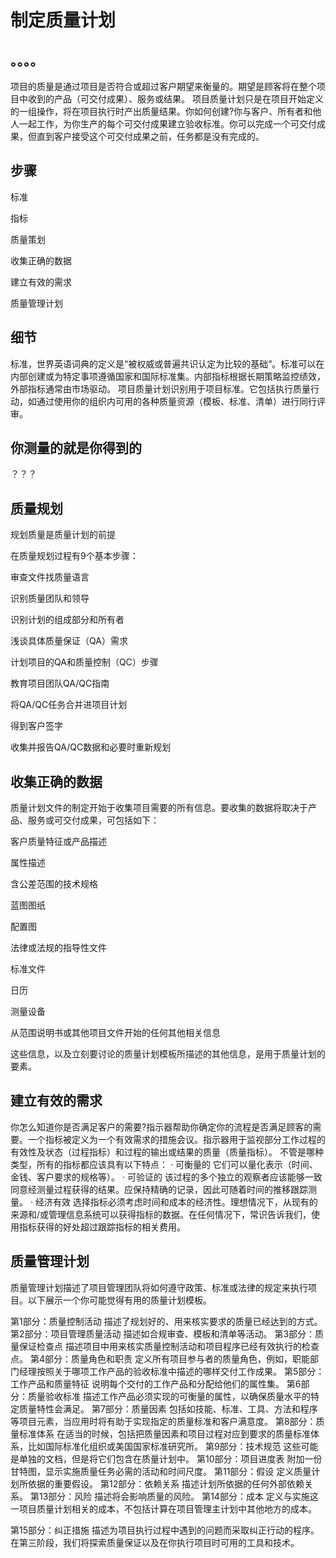 # 制定质量计划

## 。。。。

项目的质量是通过项目是否符合或超过客户期望来衡量的。期望是顾客将在整个项目中收到的产品（可交付成果）、服务或结果。
项目质量计划只是在项目开始定义的一组操作，将在项目执行时产出质量结果。你如何创建?你与客户、所有者和他人一起工作，为你生产的每个可交付成果建立验收标准。你可以完成一个可交付成果，但直到客户接受这个可交付成果之前，任务都是没有完成的。

## 步骤

标准

指标

质量策划

收集正确的数据

建立有效的需求

质量管理计划

## 细节

标准，世界英语词典的定义是“被权威或普遍共识认定为比较的基础”。标准可以在内部创建或为特定事项遵循国家和国际标准集。内部指标根据长期策略监控绩效，外部指标通常由市场驱动。
项目质量计划识别用于项目标准。它包括执行质量行动，如通过使用你的组织内可用的各种质量资源（模板、标准、清单）进行同行评审。

## 你测量的就是你得到的

？？？

## 质量规划

规划质量是质量计划的前提

在质量规划过程有9个基本步骤：

审查文件找质量语言

识别质量团队和领导

识别计划的组成部分和所有者

浅谈具体质量保证（QA）需求

计划项目的QA和质量控制（QC）步骤

教育项目团队QA/QC指南

将QA/QC任务合并进项目计划

得到客户签字

收集并报告QA/QC数据和必要时重新规划

## 收集正确的数据

质量计划文件的制定开始于收集项目需要的所有信息。要收集的数据将取决于产品、服务或可交付成果，可包括如下：

客户质量特征或产品描述

属性描述

含公差范围的技术规格

蓝图图纸

配置图

法律或法规的指导性文件

标准文件

日历

测量设备

从范围说明书或其他项目文件开始的任何其他相关信息

这些信息，以及立刻要讨论的质量计划模板所描述的其他信息，是用于质量计划的要素。

## 建立有效的需求

你怎么知道你是否满足客户的需要?指示器帮助你确定你的流程是否满足顾客的需要。一个指标被定义为一个有效需求的措施会议。指示器用于监视部分工作过程的有效性及状态（过程指标）和过程的输出或结果的质量（质量指标）。
不管是哪种类型，所有的指标都应该具有以下特点：
· 可衡量的 它们可以量化表示（时间、金钱、客户要求的规格等）。
· 可验证的 该过程的多个独立的观察者应该能够一致同意经测量过程获得的结果。应保持精确的记录，因此可随着时间的推移跟踪测量。
· 经济有效 选择指标必须考虑时间和成本的经济性。理想情况下，从现有的来源和/或管理信息系统可以获得指标的数据。在任何情况下，常识告诉我们，使用指标获得的好处超过跟踪指标的相关费用。

## 质量管理计划

质量管理计划描述了项目管理团队将如何遵守政策、标准或法律的规定来执行项目。以下展示一个你可能觉得有用的质量计划模板。

第1部分：质量控制活动 描述了规划好的、用来核实要求的质量已经达到的方式。
第2部分：项目管理质量活动 描述如合规审查、模板和清单等活动。
第3部分：质量保证检查点 描述项目中用来核实质量控制活动和项目程序已经有效执行的检查点。
第4部分：质量角色和职责 定义所有项目参与者的质量角色，例如，职能部门经理按照关于哪项工作产品的验收标准中描述的哪样交付工作成果。
第5部分：工作产品和质量特征 说明每个交付的工作产品和分配给他们的属性集。
第6部分：质量验收标准 描述工作产品必须实现的可衡量的属性，以确保质量水平的特定质量特性会满足。
第7部分：质量因素 包括如技能、标准、工具、方法和程序等项目元素，当应用时将有助于实现指定的质量标准和客户满意度。
第8部分：质量标准体系 在适当的时候，包括把质量因素和项目过程对应到要求的质量标准体系，比如国际标准化组织或美国国家标准研究所。
第9部分：技术规范 这些可能是单独的文档，但是将它们包含在质量计划中。
第10部分：项目进度表 附加一份甘特图，显示实施质量任务必需的活动和时间尺度。
第11部分：假设 定义质量计划所依据的重要假设。
第12部分：依赖关系 描述计划所依据的任何外部依赖关系。
第13部分：风险 描述将会影响质量的风险。
第14部分：成本 定义与实施这一项目质量计划相关的成本，不包括计算在项目管理主计划中其他地方的成本。

第15部分：纠正措施 描述为项目执行过程中遇到的问题而采取纠正行动的程序。
在第三阶段，我们将探索质量保证以及在你执行项目时可用的工具和技术。